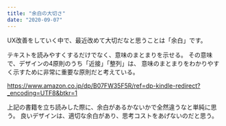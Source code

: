 ```yaml
---
title: "余白の大切さ"
date: "2020-09-07"
---
```


UX改善をしていく中で、最近改めて大切だなと思うことは「余白」です。

テキストを読みやすくするだけでなく、意味のまとまりを示せる。
その意味で、デザインの4原則のうち「近接」「整列」は、
意味のまとまりをわかりやすく示すために非常に重要な原則だと考えている。

https://www.amazon.co.jp/dp/B07FW35F5R/ref=dp-kindle-redirect?_encoding=UTF8&btkr=1

上記の書籍を立ち読みした際に、余白があるかないかで全然違うなと単純に思う。
良いデザインは、適切な余白があり、思考コストをあげないのだと思う。
